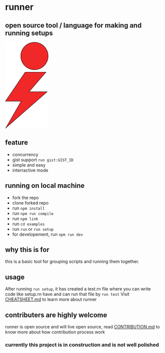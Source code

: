 # runner

## open source tool / language for making and running setups

![alt text](https://github.com/tanay-pingalkar/runner/blob/master/Frame%201.png)

## feature
- concurrency
- gist support `run gist:GIST_ID`
- simple and easy
- interractive mode
## running on local machine

- fork the repo
- clone forked repo
- run `npm install`
- run `npm run compile`
- run `npm link`
- run `cd examples`
- run `run` or `run setup`
- for developement, run `npm run dev`

## why this is for

this is a basic tool for grouping scripts and running them together.

## usage

After running `run setup`, it has created a test.rn file where you can write code like setup.rn have and can run that file by `run test`
Visit [CHEATSHEET.md](https://github.com/tanay-pingalkar/runner/blob/beta/CHEATSHEET.md) to learn more about runner

## contributers are highly welcome
runner is open source and will live open source, 
read  [CONTRIBUTION.md](https://github.com/tanay-pingalkar/runner/blob/beta/CONTRIBUTION.md) to know more about how contribution process work

### currently this project is in construction and is not well polished
